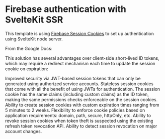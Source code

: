 # Firebase authentication with SvelteKit SSR

This template is using [Firebase Session Cookies](https://firebase.google.com/docs/auth/admin/manage-cookies) to set up authentication using SvelteKit node server.

From the Google Docs:

This solution has several advantages over client-side short-lived ID tokens, which may require a redirect mechanism each time to update the session cookie on expiration:

Improved security via JWT-based session tokens that can only be generated using authorized service accounts.
Stateless session cookies that come with all the benefit of using JWTs for authentication. The session cookie has the same claims (including custom claims) as the ID token, making the same permissions checks enforceable on the session cookies.
Ability to create session cookies with custom expiration times ranging from 5 minutes to 2 weeks.
Flexibility to enforce cookie policies based on application requirements: domain, path, secure, httpOnly, etc.
Ability to revoke session cookies when token theft is suspected using the existing refresh token revocation API.
Ability to detect session revocation on major account changes.
